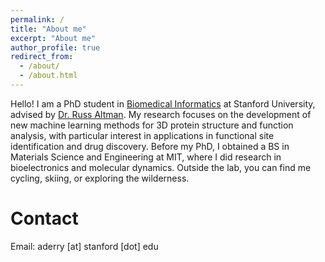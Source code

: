 ```yaml
---
permalink: /
title: "About me"
excerpt: "About me"
author_profile: true
redirect_from: 
  - /about/
  - /about.html
---
```


Hello! I am a PhD student in [Biomedical Informatics](https://dbds.stanford.edu/) at Stanford University, advised by [Dr. Russ Altman](https://helix.stanford.edu/index.html). My research focuses on the development of new machine learning methods for 3D protein structure and function analysis, with particular interest in applications in functional site identification and drug discovery. Before my PhD, I obtained a BS in Materials Science and Engineering at MIT, where I did research in bioelectronics and molecular dynamics. Outside the lab, you can find me cycling, skiing, or exploring the wilderness.

Contact
======

Email: aderry \[at\] stanford \[dot\] edu
